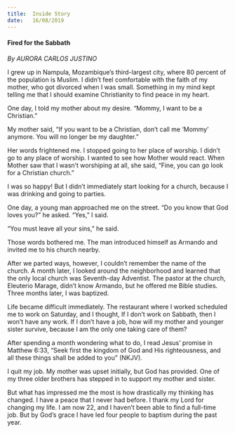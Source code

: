 ```yaml
---
title:  Inside Story
date:   16/08/2019
---
```


#### Fired for the Sabbath

_By AURORA CARLOS JUSTINO_

I grew up in Nampula, Mozambique’s third-largest city, where 80 percent of the population is Muslim. I didn’t feel comfortable with the faith of my mother, who got divorced when I was small. Something in my mind kept telling me that I should examine Christianity to find peace in my heart.

One day, I told my mother about my desire. “Mommy, I want to be a Christian.”

My mother said, “If you want to be a Christian, don’t call me ‘Mommy’ anymore. You will no longer be my daughter.”

Her words frightened me. I stopped going to her place of worship. I didn’t go to any place of worship. I wanted to see how Mother would react. When Mother saw that I wasn’t worshiping at all, she said, “Fine, you can go look for a Christian church.”

I was so happy! But I didn’t immediately start looking for a church, because I was drinking and going to parties.

One day, a young man approached me on the street. “Do you know that God loves you?” he asked. “Yes,” I said.

“You must leave all your sins,” he said.

Those words bothered me. The man introduced himself as Armando and invited me to his church nearby.

After we parted ways, however, I couldn’t remember the name of the church. A month later, I looked around the neighborhood and learned that the only local church was Seventh-day Adventist. The pastor at the church, Eleuterio Marage, didn’t know Armando, but he offered me Bible studies. Three months later, I was baptized.

Life became difficult immediately. The restaurant where I worked scheduled me to work on Saturday, and I thought, If I don’t work on Sabbath, then I won’t have any work. If I don’t have a job, how will my mother and younger sister survive, because I am the only one taking care of them?

After spending a month wondering what to do, I read Jesus’ promise in Matthew 6:33, “Seek first the kingdom of God and His righteousness, and all these things shall be added to you” (NKJV).

I quit my job. My mother was upset initially, but God has provided. One of my three older brothers has stepped in to support my mother and sister.

But what has impressed me the most is how drastically my thinking has changed. I have a peace that I never had before. I thank my Lord for changing my life. I am now 22, and I haven’t been able to find a full-time job. But by God’s grace I have led four people to baptism during the past year.
